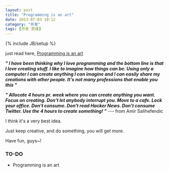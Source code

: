 ```yaml
---
layout: post
title: "Programming is an art"
date: 2013-07-03 10:12
category: "开发"
tags: [开发 思维]
---
```


{% include JB/setup %}

just read here, [Programming is an art](http://amix.dk/blog/post/19692#Programming-is-an-art)

***"
I have been thinking why I love programming and the bottom line is that I love creating stuff. I like to imagine how things can be. Using only a computer I can create anything I can imagine and I can easily share my creations with other people. It's not many professions that enable you this
"***

***"
Allocate 4 hours pr. week where you can create anything you want. Focus on creating. Don't let anybody interrupt you. Move to a cafe. Lock your office. Don't consume. Don't read Hacker News. Don't consume Twitter. Use the 4 hours to create something!
"***
--- from Amir Salihefendic


I think it's a very best idea.

Just keep creative, and do something, you will get more.

Have fun, guys~!


### TO-DO
+ Programming is an art
